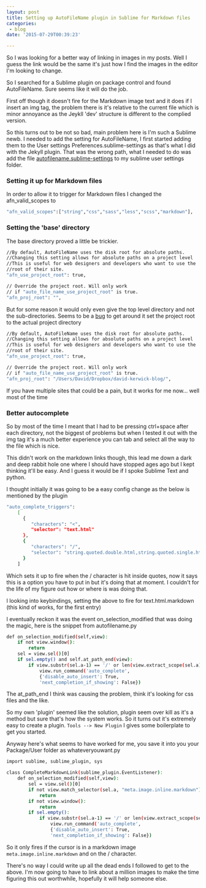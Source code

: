```yaml
---
layout: post
title: Setting up AutoFileName plugin in Sublime for Markdown files
categories: 
 - blog
date: '2015-07-29T00:39:23'

---
```


So I was looking for a better way of linking in images in my posts. Well I guess the link would be the same it's just how I find the images in the editor I'm looking to change.

So I searched for a Sublime plugin on package control and found AutoFileName. Sure seems like it will do the job.

First off though it doesn't fire for the Markdown image text and it does if I insert an img tag, the problem there is it's relative to the current file which is minor annoyance as the Jeykll 'dev' structure is different to the complied version.

So this turns out to be not so bad, main problem here is I'm such a Sublime newb.
I needed to add the setting for AutoFileName, I first started adding them to the User settings Preferences.sublime-settings as that's what I did with the Jekyll plugin.  That was the wrong path, what I needed to do was add the file [autofilename.sublime-settings](https://github.com/BoundInCode/AutoFileName/blob/a522f3db928809ea03485f8eb97a347806185e02/autofilename.sublime-settings) to my sublime user settings folder.

### Setting it up for Markdown files
In order to allow it to trigger for Markdown files I changed the afn_valid_scopes to

``` bash
"afn_valid_scopes":["string","css","sass","less","scss","markdown"],
```

### Setting the 'base' directory
The base directory proved a little be trickier.

``` bash
//By default, AutoFileName uses the disk root for absolute paths.
//Changing this setting allows for absolute paths on a project level
//This is useful for web designers and developers who want to use the
//root of their site.
"afn_use_project_root": true,

// Override the project root. Will only work 
// if "auto_file_name_use_project_root" is true.
"afn_proj_root": "",
```

But for some reason it would only even give the top level directory and not the sub-directories.
Seems to be a [bug](https://github.com/BoundInCode/AutoFileName/issues/39) to get around it set the project root to the actual project directory

``` bash
//By default, AutoFileName uses the disk root for absolute paths.
//Changing this setting allows for absolute paths on a project level
//This is useful for web designers and developers who want to use the
//root of their site.
"afn_use_project_root": true,

// Override the project root. Will only work 
// if "auto_file_name_use_project_root" is true.
"afn_proj_root": "/Users/David/Dropbox/david-kerwick-blog/",
```

If you have multiple sites that could be a pain, but it works for me now... well most of the time

### Better autocomplete
So by most of the time I meant that I had to be pressing ctrl+space after each directory, not the biggest of problems but when I tested it out with the img tag it's a much better experience you can tab and select all the way to the file which is nice.

This didn't work on the markdown links though, this lead me down a dark and deep rabbit hole one where I should have stopped ages ago but I kept thinking it'll be easy.  And I guess it would be if I spoke Sublime Text and python.

I thought initially it was going to be a easy config change as the below is mentioned by the plugin

``` bash
"auto_complete_triggers":
    [
      {
         "characters": "<",
         "selector": "text.html"
      },
      {
         "characters": "/",
         "selector": "string.quoted.double.html,string.quoted.single.html, source.css"
      }
    ]
```

Which sets it up to fire when the / character is hit inside quotes, now it says this is a option you have to put in but it's doing that at moment.  I couldn't for the life of my figure out how or where is was doing that.

I looking into keybindings, setting the above to fire for text.html.markdown (this kind of works, for the first entry)

I eventually reckon it was the event on_selection_modified that was doing the magic, here is the snippet from autofilename.py

``` bash
def on_selection_modified(self,view):
    if not view.window():
        return
    sel = view.sel()[0]
    if sel.empty() and self.at_path_end(view):
        if view.substr(sel.a-1) == '/' or len(view.extract_scope(sel.a)) < 3:
            view.run_command('auto_complete',
            {'disable_auto_insert': True,
            'next_completion_if_showing': False})
```

The at_path_end I think was causing the problem, think it's looking for css files and the like.

So my own 'plugin' seemed like the solution, plugin seem over kill as it's a method but sure that's how the system works.
So it turns out it's extremely easy to create a plugin.
`Tools --> New Plugin`
I gives some boilerplate to get you started.

Anyway here's what seems to have worked for me, you save it into you your Package/User folder as whateveryouwant.py

``` bash
import sublime, sublime_plugin, sys

class CompleteMarkdownLink(sublime_plugin.EventListener):
    def on_selection_modified(self,view):
        sel = view.sel()[0]
        if not view.match_selector(sel.a, "meta.image.inline.markdown"):
            return
        if not view.window():
            return
        if sel.empty():
            if view.substr(sel.a-1) == '/' or len(view.extract_scope(sel.a)) < 3:
                view.run_command('auto_complete',
                {'disable_auto_insert': True,
                'next_completion_if_showing': False})
```

So it only fires if the cursor is in a markdown image `meta.image.inline.markdown` and on the / character.

There's no way I could write up all the dead ends I followed to get to the above.  I'm now going to have to link about a million images to make the time figuring this out worthwhile, hopefully it will help someone else.